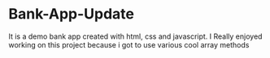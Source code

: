 # Bank-App-Update
It is a demo bank app created with html, css and javascript. I Really enjoyed working on this project because i got to use various cool array methods
